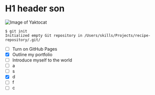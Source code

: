 # H1 header son


![Image of Yaktocat](https://octodex.github.com/images/yaktocat.png)


```
$ git init
Initialized empty Git repository in /Users/skills/Projects/recipe-repository/.git/
```


- [ ] Turn on GitHub Pages
- [x] Outline my portfolio
- [ ] Introduce myself to the world
- [ ] a
- [ ] s
- [x] d
- [ ] f
- [ ] c
